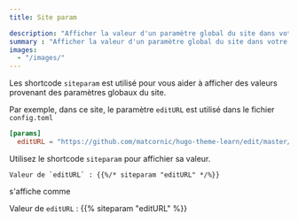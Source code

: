 ```yaml
---
title: Site param

description: "Afficher la valeur d'un paramètre global du site dans votre page"
summary : "Afficher la valeur d'un paramètre global du site dans votre page"
images: 
  - "/images/"
---
```


Les shortcode `siteparam` est utilisé pour vous aider à afficher des valeurs provenant des paramètres globaux du site. 

Par exemple, dans ce site, le paramètre `editURL`  est utilisé dans le fichier `config.toml`

```toml
[params]
  editURL = "https://github.com/matcornic/hugo-theme-learn/edit/master/exampleSite/content/"
```

Utilisez le shortcode `siteparam` pour affichier sa valeur.

```
Valeur de `editURL` : {{%/* siteparam "editURL" */%}}
```

s'affiche comme

Valeur de `editURL` : {{% siteparam "editURL" %}}
